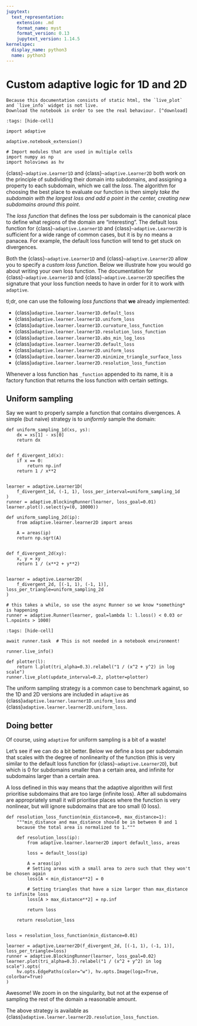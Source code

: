 ```yaml
---
jupytext:
  text_representation:
    extension: .md
    format_name: myst
    format_version: 0.13
    jupytext_version: 1.14.5
kernelspec:
  display_name: python3
  name: python3
---
```


# Custom adaptive logic for 1D and 2D

```{note}
Because this documentation consists of static html, the `live_plot` and `live_info` widget is not live.
Download the notebook in order to see the real behaviour. [^download]
```

```{code-cell} ipython3
:tags: [hide-cell]

import adaptive

adaptive.notebook_extension()

# Import modules that are used in multiple cells
import numpy as np
import holoviews as hv
```

{class}`~adaptive.Learner1D` and {class}`~adaptive.Learner2D` both work on the principle of subdividing their domain into subdomains, and assigning a property to each subdomain, which we call the *loss*.
The algorithm for choosing the best place to evaluate our function is then simply *take the subdomain with the largest loss and add a point in the center, creating new subdomains around this point*.

The *loss function* that defines the loss per subdomain is the canonical place to define what regions of the domain are “interesting”.
The default loss function for {class}`~adaptive.Learner1D` and {class}`~adaptive.Learner2D` is sufficient for a wide range of common cases, but it is by no means a panacea.
For example, the default loss function will tend to get stuck on divergences.

Both the {class}`~adaptive.Learner1D` and {class}`~adaptive.Learner2D` allow you to specify a *custom loss function*.
Below we illustrate how you would go about writing your own loss function.
The documentation for {class}`~adaptive.Learner1D` and {class}`~adaptive.Learner2D` specifies the signature that your loss function needs to have in order for it to work with `adaptive`.

tl;dr, one can use the following *loss functions* that **we** already implemented:

- {class}`adaptive.learner.learner1D.default_loss`
- {class}`adaptive.learner.learner1D.uniform_loss`
- {class}`adaptive.learner.learner1D.curvature_loss_function`
- {class}`adaptive.learner.learner1D.resolution_loss_function`
- {class}`adaptive.learner.learner1D.abs_min_log_loss`
- {class}`adaptive.learner.learner2D.default_loss`
- {class}`adaptive.learner.learner2D.uniform_loss`
- {class}`adaptive.learner.learner2D.minimize_triangle_surface_loss`
- {class}`adaptive.learner.learner2D.resolution_loss_function`

Whenever a loss function has `_function` appended to its name, it is a factory function that returns the loss function with certain settings.

## Uniform sampling

Say we want to properly sample a function that contains divergences.
A simple (but naive) strategy is to *uniformly* sample the domain:

```{code-cell} ipython3
def uniform_sampling_1d(xs, ys):
    dx = xs[1] - xs[0]
    return dx


def f_divergent_1d(x):
    if x == 0:
        return np.inf
    return 1 / x**2


learner = adaptive.Learner1D(
    f_divergent_1d, (-1, 1), loss_per_interval=uniform_sampling_1d
)
runner = adaptive.BlockingRunner(learner, loss_goal=0.01)
learner.plot().select(y=(0, 10000))
```

```{code-cell} ipython3
def uniform_sampling_2d(ip):
    from adaptive.learner.learner2D import areas

    A = areas(ip)
    return np.sqrt(A)


def f_divergent_2d(xy):
    x, y = xy
    return 1 / (x**2 + y**2)


learner = adaptive.Learner2D(
    f_divergent_2d, [(-1, 1), (-1, 1)], loss_per_triangle=uniform_sampling_2d
)

# this takes a while, so use the async Runner so we know *something* is happening
runner = adaptive.Runner(learner, goal=lambda l: l.loss() < 0.03 or l.npoints > 1000)
```

```{code-cell} ipython3
:tags: [hide-cell]

await runner.task  # This is not needed in a notebook environment!
```

```{code-cell} ipython3
runner.live_info()
```

```{code-cell} ipython3
def plotter(l):
    return l.plot(tri_alpha=0.3).relabel("1 / (x^2 + y^2) in log scale")
runner.live_plot(update_interval=0.2, plotter=plotter)
```

The uniform sampling strategy is a common case to benchmark against, so the 1D and 2D versions are included in `adaptive` as {class}`adaptive.learner.learner1D.uniform_loss` and {class}`adaptive.learner.learner2D.uniform_loss`.

## Doing better

Of course, using `adaptive` for uniform sampling is a bit of a waste!

Let’s see if we can do a bit better.
Below we define a loss per subdomain that scales with the degree of nonlinearity of the function (this is very similar to the default loss function for {class}`~adaptive.Learner2D`), but which is 0 for subdomains smaller than a certain area, and infinite for subdomains larger than a certain area.

A loss defined in this way means that the adaptive algorithm will first prioritise subdomains that are too large (infinite loss).
After all subdomains are appropriately small it will prioritise places where the function is very nonlinear, but will ignore subdomains that are too small (0 loss).

```{code-cell} ipython3
def resolution_loss_function(min_distance=0, max_distance=1):
    """min_distance and max_distance should be in between 0 and 1
    because the total area is normalized to 1."""

    def resolution_loss(ip):
        from adaptive.learner.learner2D import default_loss, areas

        loss = default_loss(ip)

        A = areas(ip)
        # Setting areas with a small area to zero such that they won't be chosen again
        loss[A < min_distance**2] = 0

        # Setting triangles that have a size larger than max_distance to infinite loss
        loss[A > max_distance**2] = np.inf

        return loss

    return resolution_loss


loss = resolution_loss_function(min_distance=0.01)

learner = adaptive.Learner2D(f_divergent_2d, [(-1, 1), (-1, 1)], loss_per_triangle=loss)
runner = adaptive.BlockingRunner(learner, loss_goal=0.02)
learner.plot(tri_alpha=0.3).relabel("1 / (x^2 + y^2) in log scale").opts(
    hv.opts.EdgePaths(color="w"), hv.opts.Image(logz=True, colorbar=True)
)
```

Awesome! We zoom in on the singularity, but not at the expense of sampling the rest of the domain a reasonable amount.

The above strategy is available as {class}`adaptive.learner.learner2D.resolution_loss_function`.

[^download]: This notebook can be downloaded as **{nb-download}`tutorial.custom_loss.ipynb`** and {download}`tutorial.custom_loss.md`.

